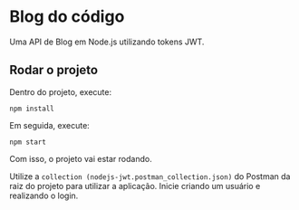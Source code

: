 # Blog do código

Uma API de Blog em Node.js utilizando tokens JWT.

## Rodar o projeto

Dentro do projeto, execute:

```
npm install
```

Em seguida, execute:

```
npm start
```

Com isso, o projeto vai estar rodando.

Utilize a `collection (nodejs-jwt.postman_collection.json)` do Postman da raiz do projeto para utilizar a aplicação. Inicie criando um usuário e realizando o login. 